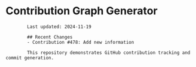 # Contribution Graph Generator
            
            Last updated: 2024-11-19
            
            ## Recent Changes
            - Contribution #478: Add new information
            
            This repository demonstrates GitHub contribution tracking and commit generation.
        